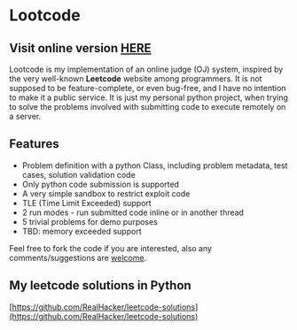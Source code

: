 # Lootcode #

## Visit online version [HERE](http://lootcode.sinaapp.com) ##

Lootcode is my implementation of an online judge (OJ) system, inspired by the very well-known **Leetcode** website among programmers. It is not supposed to be feature-complete, or even bug-free, and I have no intention to make it a public service. It is just my personal python project, when trying to solve the problems involved with submitting code to execute remotely on a server.

## Features ##

- Problem definition with a python Class, including problem metadata, test cases, solution validation code
- Only python code submission is supported
- A very simple sandbox to restrict exploit code
- TLE (Time Limit Exceeded) support
- 2 run modes - run submitted code inline or in another thread
- 5 trivial problems for demo purposes
- TBD: memory exceeded support

Feel free to fork the code if you are interested, also any comments/suggestions are [welcome](mailto:real-hacker@126.com).

## My leetcode solutions in Python  ##
[https://github.com/RealHacker/leetcode-solutions](https://github.com/RealHacker/leetcode-solutions)



